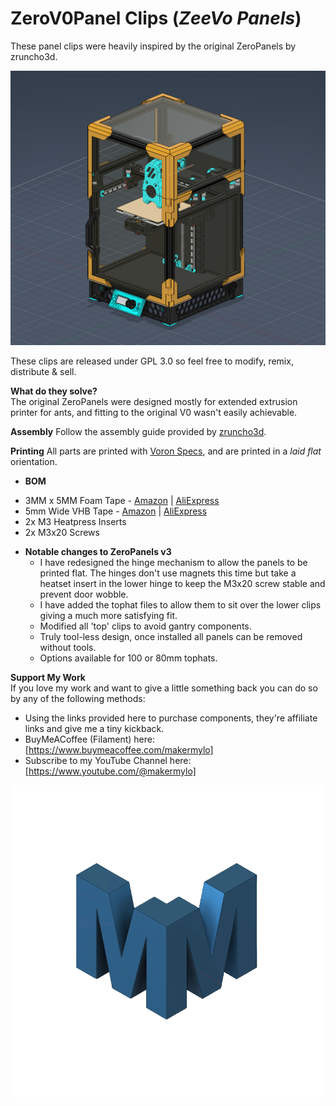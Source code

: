 # ZeroV0Panel Clips (*ZeeVo Panels*)
These panel clips were heavily inspired by the original ZeroPanels by zruncho3d.

![ZeroV0Panels Preview](/assets/ZV0P_complete.png)

These clips are released under GPL 3.0 so feel free to modify, remix, distribute & sell.

**What do they solve?**\
The original ZeroPanels were designed mostly for extended extrusion printer for ants, and fitting to the original V0 wasn't easily achievable.

**Assembly**
Follow the assembly guide provided by [zruncho3d](https://github.com/zruncho3d/ZeroPanels/blob/main/README.md).

**Printing**
All parts are printed with [Voron Specs](https://docs.vorondesign.com/sourcing.html#print-settings), and are printed in a *laid flat* orientation.

 * **BOM**
  - 3MM x 5MM Foam Tape - [Amazon](https://amzn.to/4cc1Ne0) | [AliExpress](https://s.click.aliexpress.com/e/_DntvAwR)
  - 5mm Wide VHB Tape - [Amazon](https://amzn.to/45db82T) | [AliExpress](https://www.aliexpress.com/item/1005006649591500.html)
  - 2x M3 Heatpress Inserts
  - 2x M3x20 Screws

* **Notable changes to ZeroPanels v3**
  - I have redesigned the hinge mechanism to allow the panels to be printed flat. The hinges don't use magnets this time but take a heatset insert in the lower hinge to keep the M3x20 screw stable and prevent door wobble.
  - I have added the tophat files to allow them to sit over the lower clips giving a much more satisfying fit.
  - Modified all 'top' clips to avoid gantry components.
  - Truly tool-less design, once installed all panels can be removed without tools.
  - Options available for 100 or 80mm tophats.

**Support My Work**\
If you love my work and want to give a little something back you can do so by any of the following methods:
 - Using the links provided here to purchase components, they're affiliate links and give me a tiny kickback.
 - BuyMeACoffee (Filament) here: [https://www.buymeacoffee.com/makermylo]
 - Subscribe to my YouTube Channel here: [https://www.youtube.com/@makermylo]

 ![MakerMylo](/assets/mm_logo.png)
